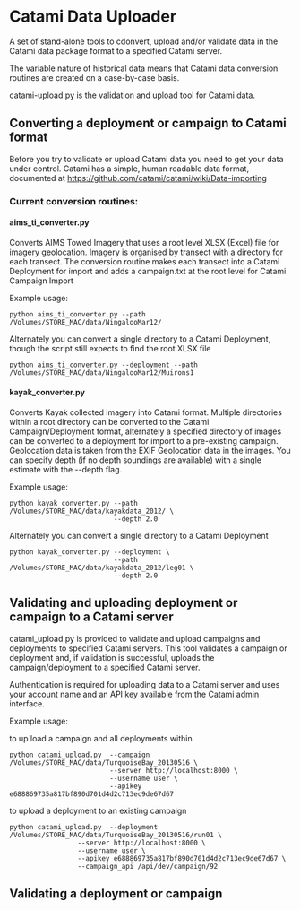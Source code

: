 # Catami Data Uploader

A set of stand-alone tools to cdonvert, upload and/or validate data in the Catami data package format to a specified Catami server.

The variable nature of historical data means that Catami data conversion routines are created on a case-by-case basis. 

catami-upload.py is the validation and upload tool for Catami data.

## Converting a deployment or campaign to Catami format

Before you try to validate or upload Catami data you need to get your data under control.  Catami has a simple, human readable
data format, documented at https://github.com/catami/catami/wiki/Data-importing

### Current conversion routines:
#### aims_ti_converter.py
Converts AIMS Towed Imagery that uses a root level XLSX (Excel) file for imagery geolocation. Imagery is organised
by transect with a directory for each transect. The conversion routine makes each transect into a Catami Deployment for
import and adds a campaign.txt at the root level for Catami Campaign Import

Example usage:
    
    python aims_ti_converter.py --path /Volumes/STORE_MAC/data/NingalooMar12/

Alternately you can convert a single directory to a Catami Deployment, though the script still expects to find the root XLSX file

    python aims_ti_converter.py --deployment --path /Volumes/STORE_MAC/data/NingalooMar12/Muirons1

#### kayak_converter.py
Converts Kayak collected imagery into Catami format.  Multiple directories within a root directory can be converted to the
Catami Campaign/Deployment format, alternately a specified directory of images can be converted to a deployment for import to 
a pre-existing campaign. Geolocation data is taken from the EXIF Geolocation data in the images.  You can specify depth (if no
depth soundings are available) with a single estimate with the --depth flag.

Example usage:

    python kayak_converter.py --path /Volumes/STORE_MAC/data/kayakdata_2012/ \
                              --depth 2.0

Alternately you can convert a single directory to a Catami Deployment

    python kayak_converter.py --deployment \
                              --path /Volumes/STORE_MAC/data/kayakdata_2012/leg01 \
                              --depth 2.0

## Validating and uploading deployment or campaign to a Catami server

catami_upload.py is provided to validate and upload campaigns and deployments to specified Catami servers.  This tool
validates a campaign or deployment and, if validation is successful, uploads the campaign/deployment to a specified
Catami server.

Authentication is required for uploading data to a Catami server and uses your account name and an API key available
from the Catami admin interface.

Example usage:

to up load a campaign and all deployments within

    python catami_upload.py  --campaign /Volumes/STORE_MAC/data/TurquoiseBay_20130516 \
                             --server http://localhost:8000 \
                             --username user \
                             --apikey e688869735a817bf890d701d4d2c713ec9de67d67

to upload a deployment to an existing campaign

    python catami_upload.py  --deployment /Volumes/STORE_MAC/data/TurquoiseBay_20130516/run01 \
    			     --server http://localhost:8000 \
    			     --username user \
    			     --apikey e688869735a817bf890d701d4d2c713ec9de67d67 \
    			     --campaign_api /api/dev/campaign/92

## Validating a deployment or campaign

